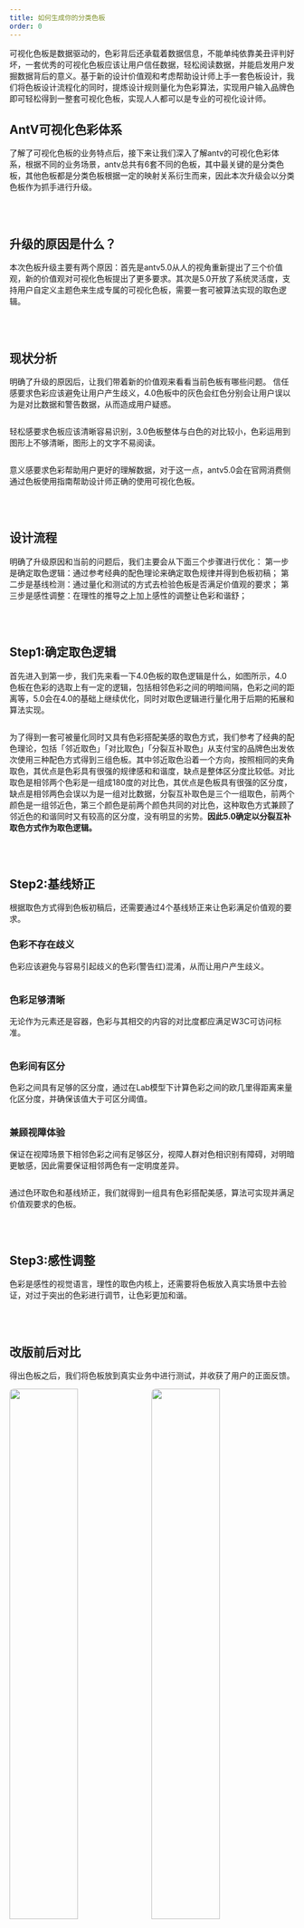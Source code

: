 ```yaml
---
title: 如何生成你的分类色板
order: 0
---
```


可视化色板是数据驱动的，色彩背后还承载着数据信息，不能单纯依靠美丑评判好坏，一套优秀的可视化色板应该让用户信任数据，轻松阅读数据，并能启发用户发掘数据背后的意义。基于新的设计价值观和考虑帮助设计师上手一套色板设计，我们将色板设计流程化的同时，提炼设计规则量化为色彩算法，实现用户输入品牌色即可轻松得到一整套可视化色板，实现人人都可以是专业的可视化设计师。

## AntV可视化色彩体系

了解了可视化色板的业务特点后，接下来让我们深入了解antv的可视化色彩体系，根据不同的业务场景，antv总共有6套不同的色板，其中最关键的是分类色板，其他色板都是分类色板根据一定的映射关系衍生而来，因此本次升级会以分类色板作为抓手进行升级。

<img src='https://mdn.alipayobjects.com/huamei_qa8qxu/afts/img/A*qfJ6RLkMPjoAAAAAAAAAAAAADmJ7AQ/original' alt='' style="border-radius: 8px;" />

&nbsp;

## 升级的原因是什么？

本次色板升级主要有两个原因：首先是antv5.0从人的视角重新提出了三个价值观，新的价值观对可视化色板提出了更多要求。其次是5.0开放了系统灵活度，支持用户自定义主题色来生成专属的可视化色板，需要一套可被算法实现的取色逻辑。

<img src='https://mdn.alipayobjects.com/huamei_qa8qxu/afts/img/A*QGEhQqlxHNQAAAAAAAAAAAAADmJ7AQ/original' alt='' style="border-radius: 8px;" />

&nbsp;

## 现状分析

明确了升级的原因后，让我们带着新的价值观来看看当前色板有哪些问题。
信任感要求色彩应该避免让用户产生歧义，4.0色板中的灰色会红色分别会让用户误以为是对比数据和警告数据，从而造成用户疑惑。

<img src='https://mdn.alipayobjects.com/huamei_qa8qxu/afts/img/A*U-jbSLwWB9cAAAAAAAAAAAAADmJ7AQ/original' alt='' style="border-radius: 8px;" />

轻松感要求色板应该清晰容易识别，3.0色板整体与白色的对比较小，色彩运用到图形上不够清晰，图形上的文字不易阅读。

<img src='https://mdn.alipayobjects.com/huamei_qa8qxu/afts/img/A*PDalSpCgE-wAAAAAAAAAAAAADmJ7AQ/original' alt='' style="border-radius: 8px;" />

意义感要求色彩帮助用户更好的理解数据，对于这一点，antv5.0会在官网消费侧通过色板使用指南帮助设计师正确的使用可视化色板。

<img src='https://mdn.alipayobjects.com/huamei_qa8qxu/afts/img/A*LsmxQKq5IYoAAAAAAAAAAAAADmJ7AQ/original' alt='' style="border-radius: 8px;" />

&nbsp;

## 设计流程

明确了升级原因和当前的问题后，我们主要会从下面三个步骤进行优化：
第一步是确定取色逻辑：通过参考经典的配色理论来确定取色规律并得到色板初稿；
第二步是基线检测：通过量化和测试的方式去检验色板是否满足价值观的要求；
第三步是感性调整：在理性的推导之上加上感性的调整让色彩和谐舒；

<img src='https://mdn.alipayobjects.com/huamei_qa8qxu/afts/img/A*fWAvS4OLAtQAAAAAAAAAAAAADmJ7AQ/original' alt='' style="border-radius: 8px;" />

&nbsp;

## Step1:确定取色逻辑

首先进入到第一步，我们先来看一下4.0色板的取色逻辑是什么，如图所示，4.0色板在色彩的选取上有一定的逻辑，包括相邻色彩之间的明暗间隔，色彩之间的距离等，5.0会在4.0的基础上继续优化，同时对取色逻辑进行量化用于后期的拓展和算法实现。

<img src='https://mdn.alipayobjects.com/huamei_qa8qxu/afts/img/A*-o1ZRrNDaocAAAAAAAAAAAAADmJ7AQ/original' alt='' style="border-radius: 8px;" />

为了得到一套可被量化同时又具有色彩搭配美感的取色方式，我们参考了经典的配色理论，包括「邻近取色」「对比取色」「分裂互补取色」从支付宝的品牌色出发依次使用三种配色方式得到三组色板。其中邻近取色沿着一个方向，按照相同的夹角取色，其优点是色彩具有很强的规律感和和谐度，缺点是整体区分度比较低。对比取色是相邻两个色彩是一组成180度的对比色，其优点是色板具有很强的区分度，缺点是相邻两色会误以为是一组对比数据，分裂互补取色是三个一组取色，前两个颜色是一组邻近色，第三个颜色是前两个颜色共同的对比色，这种取色方式兼顾了邻近色的和谐同时又有较高的区分度，没有明显的劣势。**因此5.0确定以分裂互补取色方式作为取色逻辑。**

<img src='https://mdn.alipayobjects.com/huamei_qa8qxu/afts/img/A*gLIGRp2xlOkAAAAAAAAAAAAADmJ7AQ/original' alt='' style="border-radius: 8px;" />

&nbsp;

## Step2:基线矫正

根据取色方式得到色板初稿后，还需要通过4个基线矫正来让色彩满足价值观的要求。

### 色彩不存在歧义

色彩应该避免与容易引起歧义的色彩(警告红)混淆，从而让用户产生歧义。

<img src='https://mdn.alipayobjects.com/huamei_qa8qxu/afts/img/A*OO2kSL6OE3UAAAAAAAAAAAAADmJ7AQ/original' alt='' style="border-radius: 8px;" />

### 色彩足够清晰

无论作为元素还是容器，色彩与其相交的内容的对比度都应满足W3C可访问标准。

<img src='https://mdn.alipayobjects.com/huamei_qa8qxu/afts/img/A*m_HnSoaTOCMAAAAAAAAAAAAADmJ7AQ/original' alt='' style="border-radius: 8px;" />

### 色彩间有区分

色彩之间具有足够的区分度，通过在Lab模型下计算色彩之间的欧几里得距离来量化区分度，并确保该值大于可区分阈值。

<img src='https://mdn.alipayobjects.com/huamei_qa8qxu/afts/img/A*I9NcTYcWXBgAAAAAAAAAAAAADmJ7AQ/original' alt='' style="border-radius: 8px;" />

### 兼顾视障体验

保证在视障场景下相邻色彩之间有足够区分，视障人群对色相识别有障碍，对明暗更敏感，因此需要保证相邻两色有一定明度差异。

<img src='https://mdn.alipayobjects.com/huamei_qa8qxu/afts/img/A*c_jbSqwHN_4AAAAAAAAAAAAADmJ7AQ/original' alt='' style="border-radius: 8px;" />

通过色环取色和基线矫正，我们就得到一组具有色彩搭配美感，算法可实现并满足价值观要求的色板。

<img src='https://mdn.alipayobjects.com/huamei_qa8qxu/afts/img/A*Ixj-QLOiZpUAAAAAAAAAAAAADmJ7AQ/original' alt='' style="border-radius: 8px;" />

&nbsp;

## Step3:感性调整

色彩是感性的视觉语言，理性的取色内核上，还需要将色板放入真实场景中去验证，对过于突出的色彩进行调节，让色彩更加和谐。

<img src='https://mdn.alipayobjects.com/huamei_qa8qxu/afts/img/A*SpkLSLFkdeMAAAAAAAAAAAAADmJ7AQ/original' alt='' style="border-radius: 8px;" />

&nbsp;

## 改版前后对比

得出色板之后，我们将色板放到真实业务中进行测试，并收获了用户的正面反馈。

<div>
  <img src='https://mdn.alipayobjects.com/huamei_qa8qxu/afts/img/A*hkiERrzevIkAAAAAAAAAAAAADmJ7AQ/original' alt='' style="border-radius: 8px;width: 49%;" />
  <img src='https://mdn.alipayobjects.com/huamei_qa8qxu/afts/img/A*zYhDRKcOCwIAAAAAAAAAAAAADmJ7AQ/original' alt='' style="border-radius: 8px;width: 49%;" />
</div>

&nbsp;

## 可视化色板生长体系

得到分类色板之后就可以根据已有的映射关系衍生出其他色板。并且根据确定的取色逻辑和定量的基线标准，满足用户只需要输入品牌色就能获得一套可视化色板的诉求。

<div>
  <img src='https://mdn.alipayobjects.com/huamei_qa8qxu/afts/img/A*kjQLT4u2e_sAAAAAAAAAAAAADmJ7AQ/original' alt='' style="border-radius: 8px;width: 49%;" />
  <img src='https://mdn.alipayobjects.com/huamei_qa8qxu/afts/img/A*8T0pTKs6c98AAAAAAAAAAAAADmJ7AQ/original' alt='' style="border-radius: 8px;width: 49%;" />
</div>
